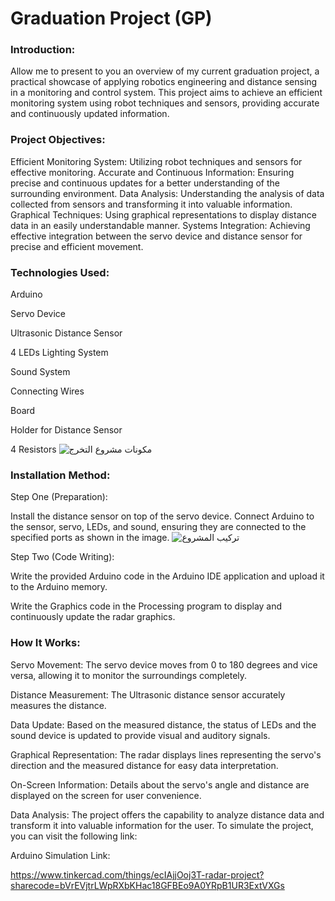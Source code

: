 # Graduation Project (GP) 

### Introduction:

Allow me to present to you an overview of my current graduation project, a practical showcase of applying robotics engineering and distance sensing in a monitoring and control system. This project aims to achieve an efficient monitoring system using robot techniques and sensors, providing accurate and continuously updated information.

### Project Objectives:

Efficient Monitoring System: Utilizing robot techniques and sensors for effective monitoring.
Accurate and Continuous Information: Ensuring precise and continuous updates for a better understanding of the surrounding environment.
Data Analysis: Understanding the analysis of data collected from sensors and transforming it into valuable information.
Graphical Techniques: Using graphical representations to display distance data in an easily understandable manner.
Systems Integration: Achieving effective integration between the servo device and distance sensor for precise and efficient movement.


### Technologies Used:

Arduino

Servo Device

Ultrasonic Distance Sensor

4 LEDs Lighting System

Sound System

Connecting Wires

Board

Holder for Distance Sensor

4 Resistors
![مكونات مشروع التخرج](https://github.com/maged0707/GP/assets/141698731/7dbbe739-b70a-4d4f-aa90-d6a8ddf4cf93)

### Installation Method:

Step One (Preparation):

Install the distance sensor on top of the servo device.
Connect Arduino to the sensor, servo, LEDs, and sound, ensuring they are connected to the specified ports as shown in the image.
![تركيب المشروع](https://github.com/maged0707/GP/assets/141698731/7d81b0f4-54c9-42fe-8ea9-6427e10df87c)

Step Two (Code Writing):

Write the provided Arduino code in the Arduino IDE application and upload it to the Arduino memory.

Write the Graphics code in the Processing program to display and continuously update the radar graphics.
 ### How It Works:
 

Servo Movement: The servo device moves from 0 to 180 degrees and vice versa, allowing it to monitor the surroundings completely.

Distance Measurement: The Ultrasonic distance sensor accurately measures the distance.

Data Update: Based on the measured distance, the status of LEDs and the sound device is updated to provide visual and auditory signals.

Graphical Representation: The radar displays lines representing the servo's direction and the measured distance for easy data interpretation.

On-Screen Information: Details about the servo's angle and distance are displayed on the screen for user convenience.

Data Analysis: The project offers the capability to analyze distance data and transform it into valuable information for the user.
To simulate the project, you can visit the following link:

Arduino Simulation Link: 

https://www.tinkercad.com/things/ecIAjjOoj3T-radar-project?sharecode=bVrEVjtrLWpRXbKHac18GFBEo9A0YRpB1UR3ExtVXGs
